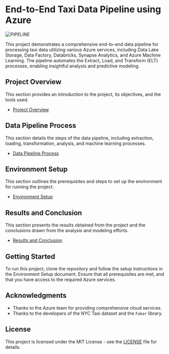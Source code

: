 # End-to-End Taxi Data Pipeline using Azure
![PIPELINE](https://github.com/user-attachments/assets/2d2d8b98-dfe5-4823-b8c1-c14fb0a71485)

This project demonstrates a comprehensive end-to-end data pipeline for processing taxi data utilizing various Azure services, including Data Lake Storage, Data Factory, Databricks, Synapse Analytics, and Azure Machine Learning. The pipeline automates the Extract, Load, and Transform (ELT) processes, enabling insightful analysis and predictive modeling.

## Project Overview
This section provides an introduction to the project, its objectives, and the tools used.
- [Project Overview](project_overview.md)

## Data Pipeline Process
This section details the steps of the data pipeline, including extraction, loading, transformation, analysis, and machine learning processes.
- [Data Pipeline Process](data_pipeline.md)

## Environment Setup
This section outlines the prerequisites and steps to set up the environment for running the project.
- [Environment Setup](environment_setup.md)

## Results and Conclusion
This section presents the results obtained from the project and the conclusions drawn from the analysis and modeling efforts.
- [Results and Conclusion](results_conclusion.md)

## Getting Started
To run this project, clone the repository and follow the setup instructions in the Environment Setup document. Ensure that all prerequisites are met, and that you have access to the required Azure services.

## Acknowledgments
- Thanks to the Azure team for providing comprehensive cloud services.
- Thanks to the developers of the NYC Taxi dataset and the `Faker` library.

## License
This project is licensed under the MIT License - see the [LICENSE](LICENSE) file for details.
